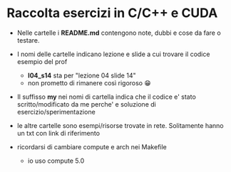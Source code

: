 # Raccolta esercizi in C/C++ e CUDA

* Nelle cartelle i **README.md** contengono note, dubbi e cose da fare o testare.
* I nomi delle cartelle indicano lezione e slide a cui trovare il codice esempio del prof
  * **l04_s14** sta per "lezione 04 slide 14"
  * non prometto di rimanere così rigoroso :grin:

* Il suffisso **my** nei nomi di cartella indica che il codice e' stato scritto/modificato da me perche' e soluzione di esercizio/sperimentazione

* le altre cartelle sono esempi/risorse trovate in rete. Solitamente hanno un txt con link di riferimento

* ricordarsi di cambiare compute e arch nei Makefile
  * io uso compute 5.0
